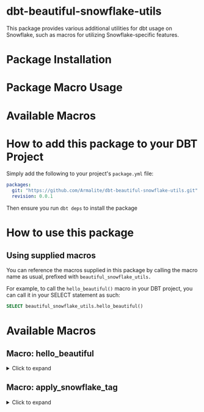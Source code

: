 # dbt-beautiful-snowflake-utils
This package provides various additional utilities for dbt usage on Snowflake, such as macros for utilizing Snowflake-specific features.

# Package Installation

# Package Macro Usage

# Available Macros
# How to add this package to your DBT Project
Simply add the following to your project's `package.yml` file:
```yaml
packages:
  git: "https://github.com/Armalite/dbt-beautiful-snowflake-utils.git"
  revision: 0.0.1
```
Then ensure you run `dbt deps` to install the package

# How to use this package
## Using supplied macros
You can reference the macros supplied in this package by calling the macro name as usual, prefixed with `beautiful_snowflake_utils.`

For example, to call the `hello_beautiful()` macro in your DBT project, you can call it in your SELECT statement as such:
```sql
SELECT beautiful_snowflake_utils.hello_beautiful()
```

# Available Macros

## Macro: hello_beautiful
<details>
<summary> Click to expand</summary>
  
#### Description
This is a demo macro that takes in no parameters and returns a `Hello Beautiful!` message.
  
#### Arguments
None
  
#### Usage
```jinja
beautiful_snowflake_utils.hello_beautiful()
```
</details>

## Macro: apply_snowflake_tag 

<details>
<summary> Click to expand</summary>

#### Description
This applies a Snowflake tag to a Snowflake object. The object can be a table/view/column etc.
 - The Snowflake tag object must already exist in Snowflake, and be in a accessible location by the user/role that DBT will assume when running
 - The user/role/service account that DBT will assume when running, must have APPLY privilege to this tag

#### Arguments
 - `parent_object_type`: The table/view level object. For tagging tables/views, this will be the same value as `target_object_type`. For tagging columns, this field will determine whether the column belongs to a table or view. Accepted values: `TABLE`, `VIEW`
 - `target_object_type`: The type of the Snowflake object that will be tagged. Accepted values: `TABLE`, `VIEW`, `COLUMN`)
 - `target_object_name`: The full name of the Snowflake object. For tables/views this is a 3 part name: DATABASE.SCHEMA.TABLE. For column this must be a 4-part name: DATABASE.SCHEMA.TABLE.COLUMN
 - `full_tag_name`: The fully qualified tag name (e.g. `MYDB.MYSCHEMA.some_tag`)
 - `tag_value`: The case-sensitive value to set for the tag. If the tag has limited allowed values, this will fail if your value does not meet the criteria.

#### Usage
##### Basic macro call for table tagging
```jinja
apply_snowflake_tag('TABLE', 'TABLE', 'MYPRODUCT_SANDBOX.SOME_SCHEMA.A_COOL_TABLE', 'MYDB.MYSCHEMA.some_tag', 'MyTagValue')
```

##### Basic macro call for column tagging
```jinja
apply_snowflake_tag('TABLE', 'COLUMN', 'MYPRODUCT_SANDBOX.SOME_SCHEMA.A_COOL_TABLE.THIS_IS_A_COLUMN', 'MYDB.MYSCHEMA.some_other_tag', 'MyTagValue')
```

##### In a on-run-end hook
You can add a on-run-end hook, in your `dbt_project.yml` file for example, to ensure tables are tagged after creation, using meta configs that you supply in your models:
```jinja
on-run-end:
  - "{% if execute and flags.WHICH in ('run') and target.name in ('sandbox_dev') %} {% for r in results %} {{ apply_snowflake_tag(r.node.database ~ '.' ~ r.node.schema ~ '.' ~ r.node.name, 'TABLE', 'MYDB.MYSCHEMA.some_tag', r.node.config.meta.get('my_tag_meta')) }} {% endfor %} {% endif %}"
```
With the above example, you can have the following config in your `model/` files to supply the meta values:
```jinja
{{ config(
  meta = {
            "my_tag_meta": "MyTagValue",
          }
)
```
</details>
